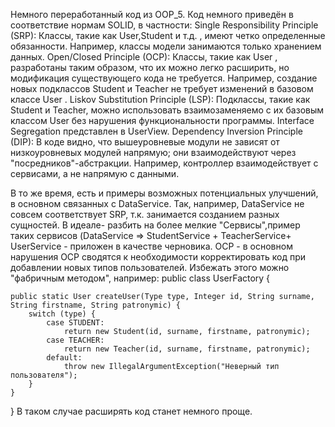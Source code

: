 Немного переработанный код из OOP_5. Код немного приведён в соответствие нормам SOLID, в частности:
Single Responsibility Principle (SRP): Классы, такие как User,Student и т.д. , имеют четко определенные обязанности. Например, классы модели занимаются только хранением данных.
Open/Closed Principle (OCP): Классы, такие как User , разработаны таким образом, что их можно легко расширить, но модификация существующего кода не требуется. Например, создание новых подклассов Student и Teacher не требует изменений в базовом классе User .
Liskov Substitution Principle (LSP): Подклассы, такие как Student и Teacher, можно использовать взаимозаменяемо с их базовым классом User без нарушения функциональности программы.
Interface Segregation  представлен в UserView.
Dependency Inversion Principle (DIP): В коде видно, что вышеуровневые модули не зависят от низкоуровневых модулей напрямую; они взаимодействуют через "посредников"-абстракции. Например, контроллер взаимодействует с сервисами, а не напрямую с данными.


В то же время, есть и примеры возможных потенциальных улучшений, в основном связанных с DataService. Так, например, DataService не совсем соответствует SRP, т.к. занимается созданием разных сущностей. В идеале- разбить на более мелкие "Сервисы",пример таких сервисов (DataService => StudentService + TeacherService+ UserService - приложен в качестве черновика.
OCP  - в основном нарушения OCP сводятся к необходимости корректировать код при добавлении новых типов пользователей. Избежать этого можно "фабричным методом", например: 
public class UserFactory {

    public static User createUser(Type type, Integer id, String surname, String firstname, String patronymic) {
        switch (type) {
            case STUDENT:
                return new Student(id, surname, firstname, patronymic);
            case TEACHER:
                return new Teacher(id, surname, firstname, patronymic);
            default:
                throw new IllegalArgumentException("Неверный тип пользователя");
        }
    }
}
В таком случае расширять код станет немного проще.
